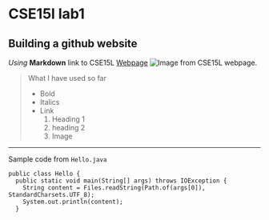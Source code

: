 # CSE15l lab1
## Building a github website
*Using* **Markdown**
link to CSE15L [Webpage](https://ucsd-cse15l-w24.github.io/index.html)
![Image](https://ucsd-cse15l-w24.github.io/doodle.jpg) from CSE15L webpage.
> What I have used so far
> * Bold
> * Italics
> * Link
>   1. Heading 1
>   2. heading 2
>   3. Image
---
Sample code from `Hello.java`

```
public class Hello {
  public static void main(String[] args) throws IOException {
    String content = Files.readString(Path.of(args[0]), StandardCharsets.UTF_8);    
    System.out.println(content);
  }
```

